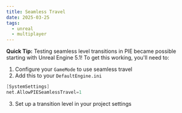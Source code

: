 ```yaml
---
title: Seamless Travel
date: 2025-03-25
tags:
  - unreal
  - multiplayer
---
```

**Quick Tip:** Testing seamless level transitions in PIE became possible starting with Unreal Engine 5.1!
To get this working, you'll need to:

1. Configure your `GameMode` to use seamless travel
2. Add this to your `DefaultEngine.ini`
```cpp
[SystemSettings]  
net.AllowPIESeamlessTravel=1
```
3. Set up a transition level in your project settings
